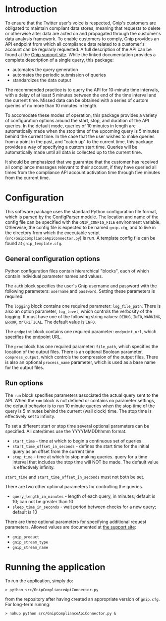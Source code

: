 # Introduction

To ensure that the Twitter user's voice is respected, 
Gnip's customers are obligated to maintain compliant data stores,
meaning that requests to delete or otherwise alter data
are acted on and propagated through the customer's data 
analysis framework. To enable customers to comply, Gnip provides
an API endpoint from which all compliance data related to a customer's
account can be regularly requested. A full description of the API
can be found at the [Gnip support site](http://support.gnip.com/apis/compliance_api/).
While the linked documentation provides a complete description of a single query,
this package:

* automates the query generation
* automates the periodic submission of queries
* standardizes the data output

The recommended practice is to query the API for 10-minute time intervals, 
with a delay of at least 5 minutes between the end of the time interval 
and the current time. Missed data can be obtained with a
series of custom queries of no more than 10 minutes in length. 

To accomodate these modes of operation, this package provides a variety
of configuration options around the start, stop, and duration of the API queries.
In the default mode, queries of 10 minutes in length are automatically made when 
the stop time of the upcoming query is 5 minutes behind the current time.
In the case that the user wishes to make queries from a point in the past, 
and "catch up" to the current time, this package provides a way 
of specifying a custom start time. Queries will be automatically made
until all data is collected up to the current time.

It should be emphasized that we guarantee that the customer has received 
all compliance messages relevant to their account, 
if they have queried all times from the compliance API account activation time
through five minutes from the current time.

# Configuration

This software package uses the standard Python configuration file format,
which is parsed by the [ConfigParser](https://docs.python.org/2/library/configparser.html) module. 
The location and name of the config file can be specified with the
`GNIP_CONFIG_FILE` environment variable. Otherwise,
the config file is expected to be named `gnip.cfg`,
and to live in the directory from which the executable script (`src/GnipComplianceApiConnector.py`) is run.
A template config file can be found at `gnip_template.cfg`.


## General configuration options

Python configuration files contain hierarchical "blocks", each of which contain individual parameter names and values.

The `auth` block specifies the user's Gnip username and password 
with the following parameters: `username` and `password`.
Setting these parameters is required.

The `logging` block contains one required parameter: `log_file_path`. 
There is also an option parameter, `log_level`, 
which controls the verbosity of the logging. It must have one of the following string values: 
`DEBUG`, `INFO`, `WARNING`, `ERROR`, or `CRITICAL`. The default value is `INFO`.

The `endpoint` block contains one required parameter: `endpoint_url`, 
which specifies the endpoint URL.

The `proc` block has one required parameter: `file_path`, 
which specifies the location of the output files.
There is an optional Boolean parameter, `compress_output`, 
which controls the compression of the output files. 
There is also an optional `process_name` parameter, 
which is used as a base name for the output files.

## Run options

The `run` block specifies parameters associated the actual query sent to the API. 
When the `run` block is not defined or contains no parameter settings,
the default behavior is to run 10 minute queries when the stop time of the query
is 5 minutes behind the current (wall clock) time. 
The stop time is effectively set to infinity.

To set a different start or stop time several optional parameters can be specified. All date/times
use the YYYYMMDDhhmm format. 

* `start_time` - time at which to begin a continuous set of queries
* `start_time_offset_in_seconds` - defines the start time for the initial query as an offset from the current time
* `stop_time` - time at which to stop making queries.  query for a time interval that includes the stop time will NOT be made. The default value is effectively infinity.

`start_time` and `start_time_offset_in_seconds` must not both be set. 

There are two other optional parameters for controlling the queries.

* `query_length_in_minutes` - length of each query, in minutes; default is 10; can not be greater than 10 
* `sleep_time_in_seconds` - wait period between checks for a new query; default is 10

There are three optional parameters for specifying additional request parameters. 
Allowed values are documented at [the support site](http://support.gnip.com/apis/compliance_api/):  

* `gnip_product`
* `gnip_stream_type`
* `gnip_stream_name`

# Running the application

To run the application, simply do: 

`> python src/GnipComplianceApiConnector.py`

from the repository after having created an appropriate version of `gnip.cfg`. 
For long-term runnng:

`> nohup python src/GnipComplianceApiConnector.py &`
